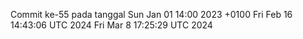 Commit ke-55 pada tanggal Sun Jan 01 14:00 2023 +0100
Fri Feb 16 14:43:06 UTC 2024
Fri Mar  8 17:25:29 UTC 2024
